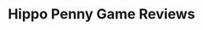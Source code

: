 ---
title: Hippo Penny Game Reviews
layout: scoredetail
permalink: /meta-score/pathfinder-wrath-of-the-righteous
header:
  teaser: /assets/images/pathfinder-wrath-of-the-righteous.jpg
  video:
    id: nhsvrXpyulU
    provider: youtube
---